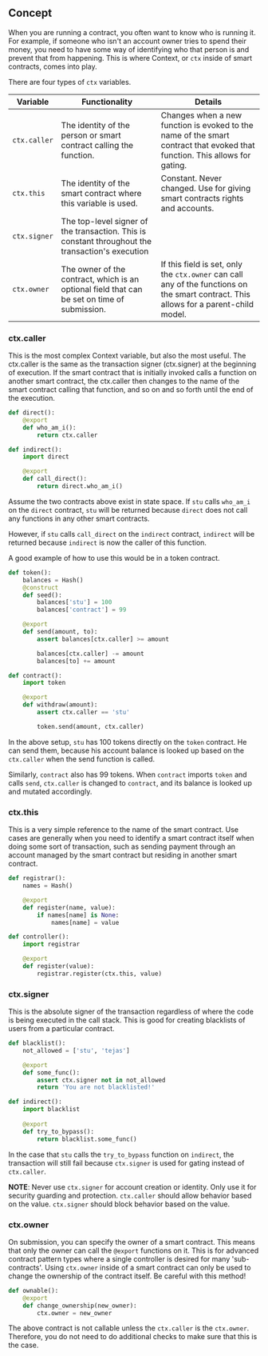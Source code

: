 ## Concept

When you are running a contract, you often want to know who is running it. For example, if someone who isn't an account owner tries to spend their money, you need to have some way of identifying who that person is and prevent that from happening. This is where Context, or `ctx` inside of smart contracts, comes into play.

There are four types of `ctx` variables.

| Variable  | Functionality                                           | Details                                                                                                                                                         |
|-----------|---------------------------------------------------------|-----------------------------------------------------------------------------------------------------------------------------------------------------------------|
| `ctx.caller` | The identity of the person or smart contract calling the function. | Changes when a new function is evoked to the name of the smart contract that evoked that function. This allows for gating.                                      |
| `ctx.this`  | The identity of the smart contract where this variable is used.    | Constant. Never changed. Use for giving smart contracts rights and accounts.                                                                                    |
| `ctx.signer` | The top-level signer of the transaction. This is constant throughout the transaction's execution |                                                                                                                                       |
| `ctx.owner`  | The owner of the contract, which is an optional field that can be set on time of submission. | If this field is set, only the `ctx.owner` can call any of the functions on the smart contract. This allows for a parent-child model. |


### ctx.caller

This is the most complex Context variable, but also the most useful. The ctx.caller is the same as the transaction signer (ctx.signer) at the beginning of execution. If the smart contract that is initially invoked calls a function on another smart contract, the ctx.caller then changes to the name of the smart contract calling that function, and so on and so forth until the end of the execution.

```python
def direct():
	@export
	def who_am_i():
		return ctx.caller

def indirect():
	import direct

	@export
	def call_direct():
		return direct.who_am_i()
```

Assume the two contracts above exist in state space. If `stu` calls `who_am_i` on the `direct` contract, `stu` will be returned because `direct` does not call any functions in any other smart contracts.

However, if `stu` calls `call_direct` on the `indirect` contract, `indirect` will be returned because `indirect` is now the caller of this function.

A good example of how to use this would be in a token contract.

```python
def token():
	balances = Hash()
	@construct
	def seed():
		balances['stu'] = 100
		balances['contract'] = 99

	@export
	def send(amount, to):
		assert balances[ctx.caller] >= amount

		balances[ctx.caller] -= amount
		balances[to] += amount

def contract():
	import token

	@export
	def withdraw(amount):
		assert ctx.caller == 'stu'

		token.send(amount, ctx.caller)
```

In the above setup, `stu` has 100 tokens directly on the `token` contract. He can send them, because his account balance is looked up based on the `ctx.caller` when the send function is called.

Similarly, `contract` also has 99 tokens. When `contract` imports `token` and calls `send`, `ctx.caller` is changed to `contract`, and its balance is looked up and mutated accordingly.

### ctx.this

This is a very simple reference to the name of the smart contract. Use cases are generally when you need to identify a smart contract itself when doing some sort of transaction, such as sending payment through an account managed by the smart contract but residing in another smart contract.

```python
def registrar():
	names = Hash()

	@export
	def register(name, value):
		if names[name] is None:
			names[name] = value

def controller():
	import registrar

	@export
	def register(value):
		registrar.register(ctx.this, value)
```

### ctx.signer

This is the absolute signer of the transaction regardless of where the code is being executed in the call stack. This is good for creating blacklists of users from a particular contract.

```python
def blacklist():
	not_allowed = ['stu', 'tejas']

	@export
	def some_func():
		assert ctx.signer not in not_allowed
		return 'You are not blacklisted!'

def indirect():
	import blacklist
	
	@export
	def try_to_bypass():
		return blacklist.some_func()
```

In the case that `stu` calls the `try_to_bypass` function on `indirect`, the transaction will still fail because `ctx.signer` is used for gating instead of `ctx.caller`.

__NOTE__: Never use `ctx.signer` for account creation or identity. Only use it for security guarding and protection. `ctx.caller` should allow behavior based on the value. `ctx.signer` should block behavior based on the value.

### ctx.owner

On submission, you can specify the owner of a smart contract. This means that only the owner can call the `@export` functions on it. This is for advanced contract pattern types where a single controller is desired for many 'sub-contracts'. Using `ctx.owner` inside of a smart contract can only be used to change the ownership of the contract itself. Be careful with this method!

```python
def ownable():
	@export
	def change_ownership(new_owner):
		ctx.owner = new_owner
```

The above contract is not callable unless the `ctx.caller` is the `ctx.owner`. Therefore, you do not need to do additional checks to make sure that this is the case.

